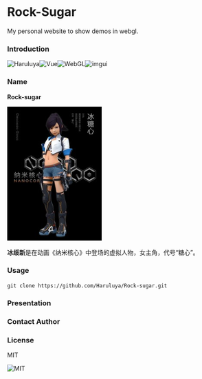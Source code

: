 # Rock-Sugar
My personal website to show demos in webgl.

### Introduction 

![Haruluya](https://img.shields.io/badge/X-Haruluya-brightgreen)![Vue](https://img.shields.io/badge/3-Vue-blue)![WebGL](https://img.shields.io/badge/3-WebGL-red)![imgui](https://img.shields.io/badge/ES5-javascript-yellow)

### Name

**Rock-sugar**

![RS](./Document/Images/Rock-Sugar.jpg)

**冰绥新**是在动画《纳米核心》中登场的虚拟人物，女主角，代号“糖心”。

### Usage

```shell
git clone https://github.com/Haruluya/Rock-sugar.git
```

### Presentation

### Contact Author 

### License

MIT

![MIT](https://img.shields.io/badge/License-MIT-red)

